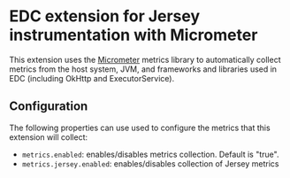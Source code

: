# EDC extension for Jersey instrumentation with Micrometer

This extension uses the [Micrometer](https://micrometer.io/) metrics library to automatically collect metrics from the host system, JVM, and frameworks and libraries used in EDC (including OkHttp and ExecutorService).

## Configuration

The following properties can use used to configure the metrics that this extension will collect:

- `metrics.enabled`: enables/disables metrics collection. Default is "true".
- `metrics.jersey.enabled`: enables/disables collection of Jersey metrics